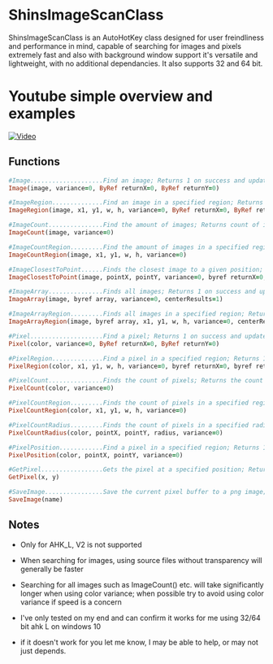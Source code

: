 # ShinsImageScanClass

ShinsImageScanClass is an AutoHotKey class designed for user freindliness and performance in mind, capable of searching for images and pixels extremely fast and also with background window support it's versatile and lightweight, with no additional dependancies. It also supports 32 and 64 bit.

# Youtube simple overview and examples

[![Video](https://img.youtube.com/vi/wIdcF6KUHIE/default.jpg)](https://www.youtube.com/watch?v=wIdcF6KUHIE)

## Functions
```ruby
#Image....................Find an image; Returns 1 on success and updates returnX and returnY variables; 0 otherwise
Image(image, variance=0, ByRef returnX=0, ByRef returnY=0)

#ImageRegion..............Find an image in a specified region; Returns 1 on success and updates returnX and returnY variables; 0 otherwise
ImageRegion(image, x1, y1, w, h, variance=0, ByRef returnX=0, ByRef returnY=0)

#ImageCount...............Find the amount of images; Returns count of images
ImageCount(image, variance=0)

#ImageCountRegion.........Find the amount of images in a specified region; Returns the count of images inside the region
ImageCountRegion(image, x1, y1, w, h, variance=0)

#ImageClosestToPoint......Finds the closest image to a given position; Returns 1 on success and updates returnX and returnY variables; 0 otherwise
ImageClosestToPoint(image, pointX, pointY, variance=0, byref returnX=0, byref returnY=0, centerResults=1, maxRadius=9999)

#ImageArray...............Finds all images; Returns 1 on success and updates the array variable to contain all image positions; 0 otherwise
ImageArray(image, byref array, variance=0, centerResults=1)

#ImageArrayRegion.........Finds all images in a specified region; Returns 1 on success and updates the array variable to contain all image positions; 0 otherwise
ImageArrayRegion(image, byref array, x1, y1, w, h, variance=0, centerResults=1)

#Pixel....................Find a pixel; Returns 1 on success and updates returnX and returnY variables; 0 otherwise
Pixel(color, variance=0, ByRef returnX=0, ByRef returnY=0)

#PixelRegion..............Find a pixel in a specified region; Returns 1 on success and updates returnX and returnY variables; 0 otherwise
PixelRegion(color, x1, y1, w, h, variance=0, byref returnX=0, byref returnY=0)

#PixelCount...............Finds the count of pixels; Returns the count of pixels
PixelCount(color, variance=0)

#PixelCountRegion.........Finds the count of pixels in a specified region; Returns the count of pixels in that region
PixelCountRegion(color, x1, y1, w, h, variance=0)

#PixelCountRadius.........Finds the count of pixels in a specified radius; Returns the count of pixels in that radius
PixelCountRadius(color, pointX, pointY, radius, variance=0)

#PixelPosition............Find a pixel in a specified region; Returns 1 on success and updates returnX and returnY variables; 0 otherwise
PixelPosition(color, pointX, pointY, variance=0)

#GetPixel.................Gets the pixel at a specified position; Returns pixel color on success; 0 otherwise
GetPixel(x, y)

#SaveImage................Save the current pixel buffer to a png image;
SaveImage(name)
```

## Notes

* Only for AHK_L, V2 is not supported

* When searching for images, using source files without transparency will generally be faster
* Searching for all images such as ImageCount() etc. will take significantly longer when using color variance; when possible try to avoid using color variance if speed is a concern

* I've only tested on my end and can confirm it works for me using 32/64 bit ahk L on windows 10
* if it doesn't work for you let me know, I may be able to help, or may not just depends.
